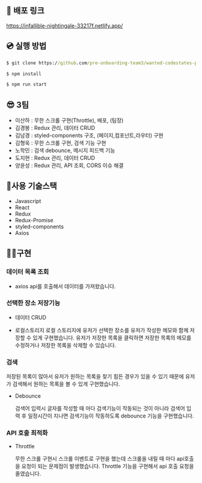 ## 🚀 배포 링크

https://infallible-nightingale-33217f.netlify.app/

## 💿 실행 방법

```cmd
$ git clone https://github.com/pre-onboarding-team3/wanted-codestates-project-3-8.git

$ npm install

$ npm run start
```

## 😎 3팀

- 이산하 : 무한 스크롤 구현(Throttle), 배포, (팀장)
- 김경봉 : Redux 관리, 데이터 CRUD
- 김남경 : styled-components 구조, (페이지,컴포넌트,라우터) 구현
- 김형욱 : 무한 스크롤 구현, 검색 기능 구현
- 노학민 : 검색 debounce, 메시지 피드백 기능
- 도지현 : Redux 관리, 데이터 CRUD
- 양윤성 : Redux 관리, API 조회, CORS 이슈 해결

## 🎇사용 기술스택

- Javascript
- React
- Redux
- Redux-Promise
- styled-components
- Axios

## 👩‍💻구현

### 데이터 목록 조회

- axios
  api를 호출해서 데이터를 가져왔습니다.

### 선택한 장소 저장기능
- 데이터 CRUD

- 로컬스토리지
  로컬 스토리지에 유저가 선택한 장소를 유저가 작성한 메모와 함께 저장할 수 있게 구현했습니다.
  유저가 저장한 목록을 클릭하면 저장한 목록의 메모를 수정하거나 저장한 목록을 삭제할 수 있습니다.

### 검색

저장된 목록이 많아서 유저가 원하는 목록을 찾기 힘든 경우가 있을 수 있기 때문에 유저가 검색해서 원하는 목록을 볼 수 있게 구현했습니다.

- Debounce
  
  검색어 입력시 글자를 작성할 때 마다 검색기능이 작동되는 것이 아니라 검색어 입력 후 일정시간이 지나면 검색기능이 작동하도록 debounce 기능을 구현했습니다.

### API 호출 최적화

- Throttle
  
  무한 스크롤 구현시 스크롤 이벤트로 구현을 했는데 스크롤을 내릴 때 마다 api호출을 요청이 되는 문제점이 발생했습니다. Throttle 기능을 구현해서 api 호출 요청을 줄였습니다.
